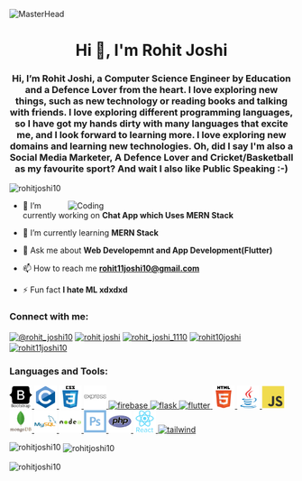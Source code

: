 ![MasterHead](https://img.freepik.com/free-vector/flat-hand-drawn-web-developers_23-2148828087.jpg?w=1380&t=st=1674413171~exp=1674413771~hmac=376bdc77be639a59613ccc88cb9c35143f4c000adb4738b9f1b91229e9ff9967)

<h1 align="center">Hi 👋, I'm Rohit Joshi</h1>
<h3 align="center"> Hi, I’m Rohit Joshi, a Computer Science Engineer by Education and a Defence Lover from the heart. I love exploring new things, such as new technology or reading books and talking with friends. I love exploring different programming languages, so I have got my hands dirty with many languages that excite me, and I look forward to learning more. I love exploring new domains and learning new technologies. Oh, did I say I'm also a Social Media Marketer, A Defence Lover and Cricket/Basketball as my favourite sport? And wait I also like Public Speaking :-)</h3>

<p align="left"> <img src="https://komarev.com/ghpvc/?username=rohitjoshi10&label=Profile%20views&color=0e75b6&style=flat" alt="rohitjoshi10" /> </p>
<img align="right" alt="Coding" width="400" src="https://media.giphy.com/media/du3J3cXyzhj75IOgvA/giphy.gif">

- 🔭 I’m currently working on **Chat App which Uses MERN Stack**

- 🌱 I’m currently learning **MERN Stack**

- 💬 Ask me about **Web Developemnt and App Development(Flutter)**

- 📫 How to reach me **rohit11joshi10@gmail.com**

- ⚡ Fun fact **I hate ML xdxdxd**

<h3 align="left">Connect with me:</h3>
<p align="left">
<a href="https://codepen.io/@rohit_joshi10" target="blank"><img align="center" src="https://raw.githubusercontent.com/rahuldkjain/github-profile-readme-generator/master/src/images/icons/Social/codepen.svg" alt="@rohit_joshi10" height="30" width="40" /></a>
<a href="https://linkedin.com/in/rohit joshi" target="blank"><img align="center" src="https://raw.githubusercontent.com/rahuldkjain/github-profile-readme-generator/master/src/images/icons/Social/linked-in-alt.svg" alt="rohit joshi" height="30" width="40" /></a>
<a href="https://instagram.com/rohit_joshi_1110" target="blank"><img align="center" src="https://raw.githubusercontent.com/rahuldkjain/github-profile-readme-generator/master/src/images/icons/Social/instagram.svg" alt="rohit_joshi_1110" height="30" width="40" /></a>
<a href="https://www.leetcode.com/rohit10joshi" target="blank"><img align="center" src="https://raw.githubusercontent.com/rahuldkjain/github-profile-readme-generator/master/src/images/icons/Social/leet-code.svg" alt="rohit10joshi" height="30" width="40" /></a>
<a href="https://auth.geeksforgeeks.org/user/rohit11joshi10" target="blank"><img align="center" src="https://raw.githubusercontent.com/rahuldkjain/github-profile-readme-generator/master/src/images/icons/Social/geeks-for-geeks.svg" alt="rohit11joshi10" height="30" width="40" /></a>
</p>

<h3 align="left">Languages and Tools:</h3>
<p align="left"> <a href="https://getbootstrap.com" target="_blank" rel="noreferrer"> <img src="https://raw.githubusercontent.com/devicons/devicon/master/icons/bootstrap/bootstrap-plain-wordmark.svg" alt="bootstrap" width="40" height="40"/> </a> <a href="https://www.cprogramming.com/" target="_blank" rel="noreferrer"> <img src="https://raw.githubusercontent.com/devicons/devicon/master/icons/c/c-original.svg" alt="c" width="40" height="40"/> </a> <a href="https://www.w3schools.com/css/" target="_blank" rel="noreferrer"> <img src="https://raw.githubusercontent.com/devicons/devicon/master/icons/css3/css3-original-wordmark.svg" alt="css3" width="40" height="40"/> </a> <a href="https://expressjs.com" target="_blank" rel="noreferrer"> <img src="https://raw.githubusercontent.com/devicons/devicon/master/icons/express/express-original-wordmark.svg" alt="express" width="40" height="40"/> </a> <a href="https://firebase.google.com/" target="_blank" rel="noreferrer"> <img src="https://www.vectorlogo.zone/logos/firebase/firebase-icon.svg" alt="firebase" width="40" height="40"/> </a> <a href="https://flask.palletsprojects.com/" target="_blank" rel="noreferrer"> <img src="https://www.vectorlogo.zone/logos/pocoo_flask/pocoo_flask-icon.svg" alt="flask" width="40" height="40"/> </a> <a href="https://flutter.dev" target="_blank" rel="noreferrer"> <img src="https://www.vectorlogo.zone/logos/flutterio/flutterio-icon.svg" alt="flutter" width="40" height="40"/> </a> <a href="https://www.w3.org/html/" target="_blank" rel="noreferrer"> <img src="https://raw.githubusercontent.com/devicons/devicon/master/icons/html5/html5-original-wordmark.svg" alt="html5" width="40" height="40"/> </a> <a href="https://www.java.com" target="_blank" rel="noreferrer"> <img src="https://raw.githubusercontent.com/devicons/devicon/master/icons/java/java-original.svg" alt="java" width="40" height="40"/> </a> <a href="https://developer.mozilla.org/en-US/docs/Web/JavaScript" target="_blank" rel="noreferrer"> <img src="https://raw.githubusercontent.com/devicons/devicon/master/icons/javascript/javascript-original.svg" alt="javascript" width="40" height="40"/> </a> <a href="https://www.mongodb.com/" target="_blank" rel="noreferrer"> <img src="https://raw.githubusercontent.com/devicons/devicon/master/icons/mongodb/mongodb-original-wordmark.svg" alt="mongodb" width="40" height="40"/> </a> <a href="https://www.mysql.com/" target="_blank" rel="noreferrer"> <img src="https://raw.githubusercontent.com/devicons/devicon/master/icons/mysql/mysql-original-wordmark.svg" alt="mysql" width="40" height="40"/> </a> <a href="https://nodejs.org" target="_blank" rel="noreferrer"> <img src="https://raw.githubusercontent.com/devicons/devicon/master/icons/nodejs/nodejs-original-wordmark.svg" alt="nodejs" width="40" height="40"/> </a> <a href="https://www.photoshop.com/en" target="_blank" rel="noreferrer"> <img src="https://raw.githubusercontent.com/devicons/devicon/master/icons/photoshop/photoshop-line.svg" alt="photoshop" width="40" height="40"/> </a> <a href="https://www.php.net" target="_blank" rel="noreferrer"> <img src="https://raw.githubusercontent.com/devicons/devicon/master/icons/php/php-original.svg" alt="php" width="40" height="40"/> </a> <a href="https://reactjs.org/" target="_blank" rel="noreferrer"> <img src="https://raw.githubusercontent.com/devicons/devicon/master/icons/react/react-original-wordmark.svg" alt="react" width="40" height="40"/> </a> <a href="https://tailwindcss.com/" target="_blank" rel="noreferrer"> <img src="https://www.vectorlogo.zone/logos/tailwindcss/tailwindcss-icon.svg" alt="tailwind" width="40" height="40"/> </a> </p>

<p><img align="left" src="https://github-readme-stats.vercel.app/api/top-langs?username=rohitjoshi10&show_icons=true&locale=en&layout=compact" alt="rohitjoshi10" /></p>

<p>&nbsp;<img align="center" src="https://github-readme-stats.vercel.app/api?username=rohitjoshi10&show_icons=true&locale=en" alt="rohitjoshi10" /></p>

<p><img align="center" src="https://github-readme-streak-stats.herokuapp.com/?user=rohitjoshi10&" alt="rohitjoshi10" /></p>
